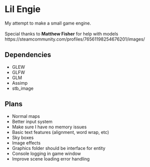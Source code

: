 <h1>Lil Engie</h1>
My attempt to make a small game engine.
<br /> <br />
Special thanks to <b>Matthew Fisher</b> for help with models
<br />
https://steamcommunity.com/profiles/76561198254676201/images/

<h2>Dependencies</h2>
<ul>
  <li>GLEW</li>
  <li>GLFW</li>
  <li>GLM</li>
  <li>Assimp</li>
  <li>stb_image</li>
</ul>

<h2>Plans</h2>
<ul>
  <li>Normal maps</li>
  <li>Better input system</li>
  <li>Make sure I have no memory issues</li>
  <li>Basic text features (alignment, word wrap, etc)</li>
  <li>Sky boxes</li>
  <li>Image effects</li>
  <li>Graphics folder should be interface for entity</li>
  <li>Console logging in game window</li>
  <li>Improve scene loading error handling</li>
</ul>
